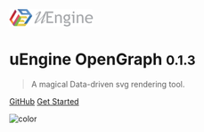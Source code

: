 <!-- _coverpage.md -->

<img src="logo_bright.png" width="150px">

# uEngine OpenGraph <small>0.1.3</small>

> A magical Data-driven svg rendering tool.

[GitHub](https://github.com/TheOpenCloudEngine/EventStorming)
[Get Started](getting-start.md)

![color](#f0f0f0)
